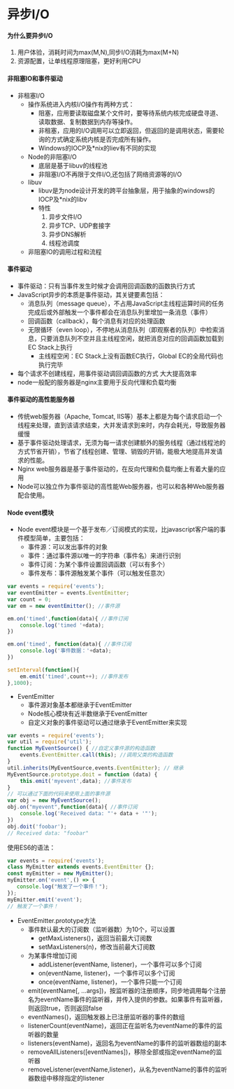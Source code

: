# 异步I/O

#### 为什么要异步I/O
1. 用户体验，消耗时间为max(M,N),同步I/O消耗为max(M+N)
2. 资源配置，让单线程原理阻塞，更好利用CPU

#### 非阻塞IO和事件驱动
- 非租塞I/O
    + 操作系统进入内核I/O操作有两种方式：
        * 阻塞，应用要读取磁盘某个文件时，要等待系统内核完成硬盘寻道、读取数据、复制数据到内存等操作。
        * 非租塞，应用的I/O调用可以立即返回，但返回的是调用状态，需要轮询的方式确定系统内核是否完成所有操作。
        * Windows的IOCP及*nix的liev有不同的实现
    + Node的非阻塞I/O
        * 底层是基于libuv的线程池
        * 非阻塞I/O不再限于文件I/O,还包括了网络资源等的I/O
    + libuv
        * libuv是为node设计开发的跨平台抽象层，用于抽象的windows的IOCP及*nix的libv
        * 特性
            1. 异步文件I/O
            2. 异步TCP、UDP套接字
            3. 异步DNS解析
            4. 线程池调度
    + 非阻塞IO的调用过程和流程

#### 事件驱动
- 事件驱动：只有当事件发生时候才会调用回调函数的函数执行方式
- JavaScript异步的本质是事件驱动，其关键要素包括：
    + 消息队列（message queue），不占用JavaScript主线程运算时间的任务完成后或外部触发一个事件都会在消息队列里增加一条消息（事件）
    + 回调函数（callback），每个消息有对应的处理函数
    + 无限循环（even loop），不停地从消息队列（即观察者的队列）中检索消息，只要消息队列不空并且主线程空闲，就把消息对应的回调函数加载到EC Stack上执行
        * 主线程空闲：EC Stack上没有函数EC执行，Global EC的全局代码也执行完毕
- 每个请求不创建线程，用事件驱动调回调函数的方式 大大提高效率
- node一般配的服务器是nginx主要用于反向代理和负载均衡

#### 事件驱动的高性能服务器
- 传统web服务器（Apache, Tomcat, IIS等）基本上都是为每个请求启动一个线程来处理，直到该请求结束，大并发请求到来时，内存会耗光，导致服务器缓慢
- 基于事件驱动处理请求，无须为每一请求创建额外的服务线程（通过线程池的方式节省开销），节省了线程创建、管理、销毁的开销，能极大地提高并发请求的性能。
- Nginx web服务器是基于事件驱动的，在反向代理和负载均衡上有着大量的应用
- Node可以独立作为事件驱动的高性能Web服务器，也可以和各种Web服务器配合使用。

#### Node event模块
- Node event模块是一个基于发布／订阅模式的实现，比javascript客户端的事件模型简单，主要包括：
    + 事件源：可以发出事件的对象
    + 事件：通过事件源以唯一的字符串（事件名）来进行识别
    + 事件订阅：为某个事件设置回调函数（可以有多个）
    + 事件发布：事件源触发某个事件（可以触发任意次）


```js 
var events = require('events');
var eventEmitter = events.EventEmitter;
var count = 0;
var em = new eventEmitter(); //事件源

em.on('timed',function(data){ //事件订阅
    console.log('timed '+data);
})

em.on('timed', function(data){ //事件订阅
    console.log('事件数据：'+data);
})

setInterval(function(){
    em.emit('timed',count++); //事件发布
},1000); 
```
- EventEmitter
    + 事件源对象基本都继承于EventEmitter
    + Node核心模块有近半数继承于EventEmitter
    + 自定义对象的事件驱动可以通过继承于EventEmitter来实现
```js
var events = require('events');
var util = require('util');
function MyEventSource() { //自定义事件源的构造函数
    events.EventEmitter.call(this); //调用父类的构造函数
}
util.inherits(MyEventSource,events.EventEmitter); // 继承
MyEventSource.prototype.doit = function (data) {
    this.emit('myevent',data); //事件发布
}
// 可以通过下面的代码来使用上面的事件源
var obj = new MyEventSource();
obj.on("myevent",function(data){ //事件订阅
    console.log('Received data: "'+ data + '"');
})
obj.doit('foobar');
// Received data: "foobar"  
```
使用ES6的语法：
```js
var events = require('events');
class MyEmitter extends events.EventEmitter {};
const myEmitter = new MyEmitter();
myEmitter.on('event',() => {
   console.log("触发了一个事件！");
});
myEmitter.emit('event');
// 触发了一个事件！
```

- EventEmitter.prototype方法
    + 事件默认最大的订阅数（监听器数）为10个，可以设置
        * getMaxListeners()，返回当前最大订阅数
        * setMaxListeners(n)，修改当前最大订阅数
    + 为某事件增加订阅
        * addListener(eventName, listener)，一个事件可以多个订阅
        * on(eventName, listener)，一个事件可以多个订阅
        * once(eventName, listener)，一个事件只能一个订阅
    + emit(eventName[, …args])，按监听器的注册顺序，同步地调用每个注册名为eventName事件的监听器，并传入提供的参数。如果事件有监听器，则返回true，否则返回false
    + eventNames()，返回触发器上已注册监听器的事件的数组
    + listenerCount(eventName)，返回正在监听名为eventName的事件的监听器的数量
    + listeners(eventName)，返回名为eventName的事件的监听器数组的副本
    + removeAllListeners([eventNames])，移除全部或指定eventName的监听器
    + removeListener(eventName,listener)，从名为eventName的事件的监听器数组中移除指定的listener